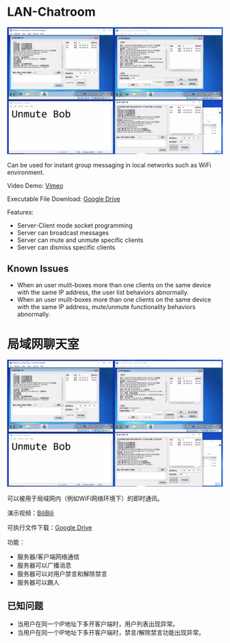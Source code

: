 # LAN-Chatroom

![title_img](misc/title_img.jpg)

Can be used for instant group messaging in local networks such as WiFi environment.

Video Demo: [Vimeo](https://vimeo.com/432340947)

Executable File Download: [Google Drive](https://drive.google.com/drive/folders/1GIUq3bkjwNNiYL4O-b1feZhQLXh_b3vu?usp=sharing)

Features:
- Server-Client mode socket programming
- Server can broadcast messages
- Server can mute and unmute specific clients
- Server can dismiss specific clients

## Known Issues

- When an user mulit-boxes more than one clients on the same device with the same IP address, the user list behaviors abnormally.
- When an user mulit-boxes more than one clients on the same device with the same IP address, mute/unmute functionality behaviors abnormally.

# 局域网聊天室

![title_img](misc/title_img.jpg)

可以被用于局域网内（例如WiFi网络环境下）的即时通讯。

演示视频：[BiliBili](https://www.bilibili.com/video/BV1JT4y1E7TR/)

可执行文件下载：[Google Drive](https://drive.google.com/drive/folders/1GIUq3bkjwNNiYL4O-b1feZhQLXh_b3vu?usp=sharing)

功能：
- 服务器/客户端网络通信
- 服务器可以广播消息
- 服务器可以对用户禁言和解除禁言
- 服务器可以踢人

## 已知问题

- 当用户在同一个IP地址下多开客户端时，用户列表出现异常。
- 当用户在同一个IP地址下多开客户端时，禁言/解除禁言功能出现异常。